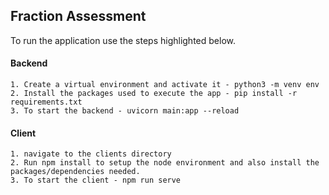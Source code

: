 ## Fraction Assessment

To run the application use the steps highlighted below.

#### Backend
    1. Create a virtual environment and activate it - python3 -m venv env
    2. Install the packages used to execute the app - pip install -r requirements.txt
    3. To start the backend - uvicorn main:app --reload


#### Client
    1. navigate to the clients directory
    2. Run npm install to setup the node environment and also install the packages/dependencies needed.
    3. To start the client - npm run serve